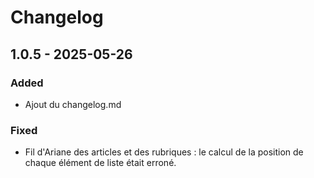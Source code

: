 # Changelog

## 1.0.5 - 2025-05-26

### Added

- Ajout du changelog.md

### Fixed

- Fil d'Ariane des articles et des rubriques : le calcul de la position de chaque élément de liste était erroné.
